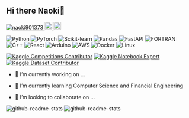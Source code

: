 ## Hi there  Naoki👋

<p align="left">
  <a href="https://github.com/naoki901373/naoki901373/">
    <img src="https://komarev.com/ghpvc/?username=naoki901373" alt="naoki901373" />
  </a>
  <a href="http://x.com/naoki_jsb0531">
    <img height="20" src="https://img.shields.io/twitter/follow/naoki_jsb0531?label=folowers&logo=x&style=flat" />
  </a>
  <a href="https://github.com/naoki901373">
    <img height="20" src="https://img.shields.io/github/followers/naoki901373?label=folowers&logo=github&style=flat" />
  </a>
</p>

![Python](https://img.shields.io/badge/Python-3776AB?style=flat&logo=python&logoColor=white)
![PyTorch](https://img.shields.io/badge/PyTorch-EE4C2C?style=flat&logo=pytorch&logoColor=white)
![Scikit-learn](https://img.shields.io/badge/Scikit--learn-FF9900?style=flat&logo=scikit-learn&logoColor=white)
![Pandas](https://img.shields.io/badge/Pandas-150458?style=flat&logo=pandas&logoColor=white)
![FastAPI](https://img.shields.io/badge/FastAPI-009688?style=flat&logo=fastapi&logoColor=white)
![FORTRAN](https://img.shields.io/badge/FORTRAN-734F96?style=flat&logo=fortran&logoColor=white)
![C++](https://img.shields.io/badge/C++-00599C?style=flat&logo=c%2B%2B&logoColor=white)
![React](https://img.shields.io/badge/React-20232A?style=flat&logo=react&logoColor=61DAFB)
![Arduino](https://img.shields.io/badge/Arduino-00979D?style=flat&logo=arduino&logoColor=white)
![AWS](https://img.shields.io/badge/AWS-232F3E?style=flat&logo=amazon-aws&logoColor=white)
![Docker](https://img.shields.io/badge/Docker-2496ED?style=flat&logo=docker&logoColor=white)
![Linux](https://img.shields.io/badge/Linux-FCC624?style=flat&logo=linux&logoColor=black)

[![Kaggle Competitions Contributor](https://img.shields.io/badge/Kaggle-Competitions_Contributor-20BEFF?style=flat&logo=kaggle&logoColor=white)](https://www.kaggle.com/naokisugimura)
[![Kaggle Notebook Expert](https://img.shields.io/badge/Kaggle-Notebook_Expert-800080?style=flat&logo=kaggle&logoColor=white)](https://www.kaggle.com/naokisugimura)
[![Kaggle Dataset Contributor](https://img.shields.io/badge/Kaggle-Dataset_Contributor-20BEFF?style=flat&logo=kaggle&logoColor=white)](https://www.kaggle.com/naokisugimura)


- 🔭 I’m currently working on ...
  
- 🌱 I’m currently learning Computer Science and Financial Engineering
  
- 👯 I’m looking to collaborate on ...

![github-readme-stats](https://github-readme-stats.vercel.app/api?username=naoki901373&show_icons=true&theme=radical)
![github-readme-stats](https://github-readme-stats.vercel.app/api/top-langs/?username=naoki901373&theme=radical)




<!--
<a href="https://www.kaggle.com/naokisugimura/"><img src="https://www.vectorlogo.zone/logos/kaggle/kaggle-icon.svg" width="40">
</a>
-->

